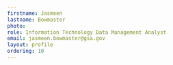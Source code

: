 ```yaml
---
firstname: Jasmeen
lastname: Bowmaster
photo:
role: Information Technology Data Management Analyst
email: jasmeen.bowmaster@gsa.gov
layout: profile
ordering: 10
---
```

